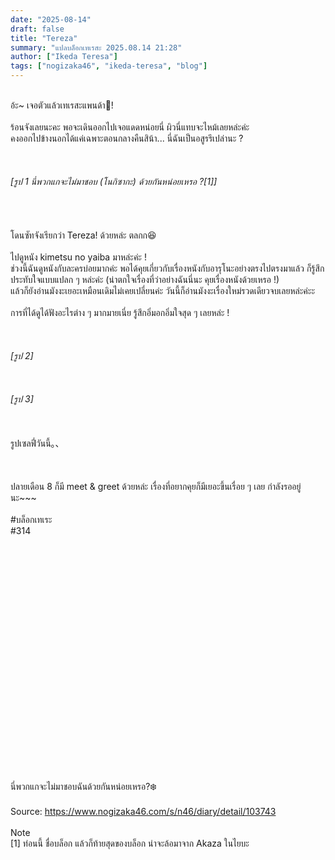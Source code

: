 ```yaml
---
date: "2025-08-14"
draft: false
title: "Tereza"
summary: "แปลบล็อกเทเรสะ 2025.08.14 21:28"
author: ["Ikeda Teresa"]
tags: ["nogizaka46", "ikeda-teresa", "blog"]
---
```


\
อ้ะ~ เจอตัวแล้วเทเรสะแพนด้า👀! \
\
ร้อนจังเลยนะคะ พอจะเดินออกไปเจอแดดหน่อยนี่ ผิวนี่แทบจะไหม้เลยหล่ะค่ะ\
คงออกไปข้างนอกได้แค่เฉพาะตอนกลางคืนสิน้า... นี่ฉันเป็นอสูรรึเปล่านะ ?\
\
\
\
_[รูป 1 นี่พวกแกจะไม่มาชอบ (โนกิซากะ) ด้วยกันหน่อยเหรอ ?[1]]_\
\
\
\
\
โดนซัทจังเรียกว่า Tereza! ด้วยหล่ะ ตลกก😆\
\
ไปดูหนัง kimetsu no yaiba มาหล่ะค่ะ !\
ช่วงนี้ฉันดูหนังกับละครบ่อยมากค่ะ พอได้คุยเกี่ยวกับเรื่องหนังกับอารุโนะอย่างตรงไปตรงมาแล้ว ก็รู้สึกประทับใจแบบแปลก ๆ หล่ะค่ะ (น่าตกใจเรื่องที่ว่าอย่างฉันนี่นะ คุยเรื่องหนังด้วยเหรอ !)\
แล้วก็ยังอ่านมังงะเยอะเหมือนเดิมไม่เคยเปลี่ยนค่ะ วันนี้ก็อ่านมังงะเรื่องใหม่รวดเดียวจบเลยหล่ะค่ะะ\
\
การที่ได้ดูได้ฟังอะไรต่าง ๆ มากมายเนี่ย รู้สึกอิ่มอกอิ่มใจสุด ๆ เลยหล่ะ !\
\
\
\
_[รูป 2]_\
\
\
\
_[รูป 3]_\
\
\
\
รูปเซลฟี่วันนี้。、\
\
\
\
ปลายเดือน 8 ก็มี meet & greet ด้วยหล่ะ เรื่องที่อยากคุยก็มีเยอะขึ้นเรื่อย ๆ เลย กำลังรออยู่นะ~~~\
\
\#บล็อกเทเระ\
\#314\
\
\
\
\
\
\
\
\
\
\
\
\
\
\
\
\
\
\
\
\
\
\
\
นี่พวกแกจะไม่มาชอบฉันด้วยกันหน่อยเหรอ?❄️\
\
Source: <https://www.nogizaka46.com/s/n46/diary/detail/103743>\
\
Note\
[1] ท่อนนี้ ชื่อบล็อก แล้วก็ท้ายสุดของบล็อก น่าจะล้อมาจาก Akaza ในไยบะ
